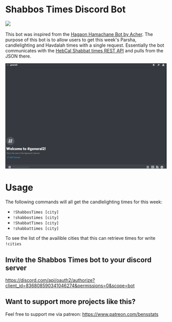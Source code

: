 # Shabbos Times Discord Bot

![](https://www.theyeshivaworld.com/wp-content/uploads/2019/05/Shabbos-696x465.jpg)

This bot was inspired from the [Hagaon Hamachane Bot by Acher](https://github.com/Acher224/HaGaonHaMachane-py). The purpose of this bot is to allow users to get this week's Parsha, candlelighting and Havdalah times with a single request. Essentially the bot communicates with the [HebCal Shabbat times REST API](https://www.hebcal.com/home/197/shabbat-times-rest-api) and pulls from the JSON there.

![](https://github.com/benyamindsmith/ShabbosTimesBot/blob/main/Shabbos%20Times.gif)

# Usage

The following commands will all get the candlelighting times for this week:

* `!ShabbosTimes [city]`
* `!shabbostimes [city]`
* `!ShabbatTimes [city]`
* `!shabbattimes [city]`

To see the list of the availible cities that this can retrieve times for write `!cities`

## Invite the Shabbos Times bot to your discord server

https://discord.com/api/oauth2/authorize?client_id=836808590341046274&permissions=0&scope=bot

## Want to support more projects like this?

Feel free to support me via patreon: https://www.patreon.com/bensstats

